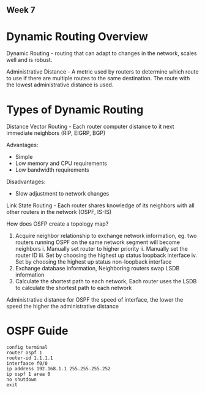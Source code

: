 ## Week 7 

# Dynamic Routing Overview

Dynamic Routing - routing that can adapt to changes in the network, scales well and is robust.

Administrative Distance - A metric used by routers to determine which route to use if there are multiple routes to the same destination. The route with the lowest administrative distance is used.

# Types of Dynamic Routing

Distance Vector Routing - Each router computer distance to it next immediate neighbors (RIP, EIGRP, BGP)

Advantages:
- Simple
- Low memory and CPU requirements
- Low bandwidth requirements

Disadvantages:
- Slow adjustment to network changes

Link State Routing - Each router shares knowledge of its neighbors with all other routers in the network (OSPF, IS-IS)

How does OSFP create a topology map?
1. Acquire neighbor relationship to exchange network information, eg. two routers running OSPF on the same network segment will become neighbors
    i. Manually set router to higher priority
    ii. Manually set the router ID
    iii. Set by choosing the highest up status loopback interface
    iv. Set by choosing the highest up status non-loopback interface
2. Exchange database information, Neighboring routers swap LSDB information
3. Calculate the shortest path to each network, Each router uses the LSDB to calculate the shortest path to each network

Administrative distance for OSPF the speed of interface, the lower the speed the higher the administrative distance

# OSPF Guide

```
config terminal
router ospf 1
router-id 1.1.1.1
interfaace f0/0
ip address 192.168.1.1 255.255.255.252
ip ospf 1 area 0
no shutdown
exit
```
